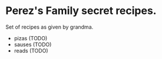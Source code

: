 # Perez's Family secret recipes.

Set of recipes as given by grandma.

- pizas (TODO)
- sauses (TODO)
- reads (TODO)
